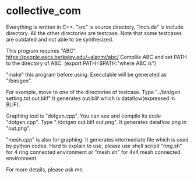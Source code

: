 # collective_com

Everything is written in C++.
"src" is source directory, "include" is include directory.
All the other directories are testcase. Note that some testcases are outdated and not able to be synthesized.

This program requires "ABC". https://people.eecs.berkeley.edu/~alanmi/abc/
Complile ABC and set PATH to the directory of ABC. (export PATH=$PATH:"where ABC is")

"make" this program before using. Executable will be generated as "/bin/gen".

For example, move to one of the directories of testcase.
Type "../bin/gen setting.txt out.blif"
It generates out.blif which is dataflow(expressed in BLIF).

Graphing tool is "dotgen.cpp". You can see and compile its code "dotgen.cpp".
Type "./dotgen out.blif out.png". It generates dataflow png in "out.png".

"mesh.cpp" is also for graphing. It generates intermediate file which is used by python codes.
Hard to explain to use, please use shell scripit "ring.sh" for 4 ring connected environment or "mesh.sh" for 4x4 mesh connected environment.

For more details, please ask me. 
